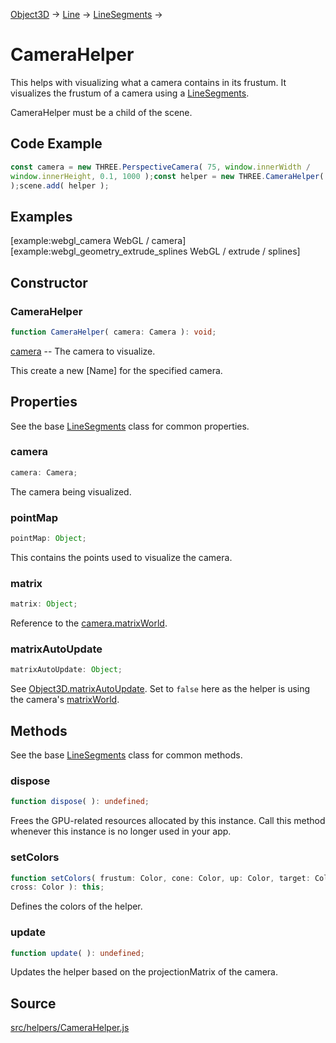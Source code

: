 [Object3D](en\core\Object3D.html) → [Line](en\objects\Line.html) →
[LineSegments](en\objects\LineSegments.html) →

# CameraHelper

This helps with visualizing what a camera contains in its frustum. It
visualizes the frustum of a camera using a
[LineSegments](en\objects\LineSegments.html).  
  
CameraHelper must be a child of the scene.

## Code Example

  
```ts  
const camera = new THREE.PerspectiveCamera( 75, window.innerWidth /
window.innerHeight, 0.1, 1000 );const helper = new THREE.CameraHelper( camera
);scene.add( helper );  
```  

## Examples

[example:webgl_camera WebGL / camera]  
[example:webgl_geometry_extrude_splines WebGL / extrude / splines]

## Constructor

### CameraHelper

  
  
```ts  
function CameraHelper( camera: Camera ): void;  
```  

[camera](en\cameras\Camera.html) -- The camera to visualize.  
  
This create a new [Name] for the specified camera.

## Properties

See the base [LineSegments](en\objects\LineSegments.html) class for common
properties.

### camera

  
  
```ts  
camera: Camera;  
```  

The camera being visualized.

### pointMap

  
  
```ts  
pointMap: Object;  
```  

This contains the points used to visualize the camera.

### matrix

  
  
```ts  
matrix: Object;  
```  

Reference to the [camera.matrixWorld](#).

### matrixAutoUpdate

  
  
```ts  
matrixAutoUpdate: Object;  
```  

See [Object3D.matrixAutoUpdate](#). Set to `false` here as the helper is using
the camera's [matrixWorld](#).

## Methods

See the base [LineSegments](en\objects\LineSegments.html) class for common
methods.

### dispose

  
  
```ts  
function dispose( ): undefined;  
```  

Frees the GPU-related resources allocated by this instance. Call this method
whenever this instance is no longer used in your app.

### setColors

  
  
```ts  
function setColors( frustum: Color, cone: Color, up: Color, target: Color,
cross: Color ): this;  
```  

Defines the colors of the helper.

### update

  
  
```ts  
function update( ): undefined;  
```  

Updates the helper based on the projectionMatrix of the camera.

## Source

<a
href="https://github.com/mrdoob/three.js/blob/master/src/helpers/CameraHelper.js">src/helpers/CameraHelper.js</a>

